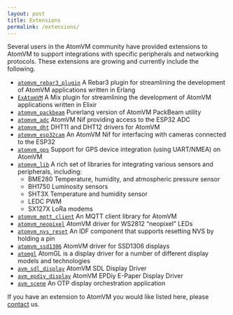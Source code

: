 ```yaml
---
layout: post
title: Extensions
permalink: /extensions/
---
```


Several users in the AtomVM community have provided extensions to AtomVM to support integrations with specific peripherals and networking protocols.  These extensions are growing and currently include the following.

* [`atomvm_rebar3_plugin`](https://github.com/atomvm/atomvm_rebar3_plugin) A Rebar3 plugin for streamlining the development of AtomVM applications written in Erlang
* [`ExAtomVM`](https://github.com/atomvm/ExAtomVM) A Mix plugin for streamlining the development of AtomVM applications written in Elixir
* [`atomvm_packbeam`](https://github.com/atomvm/atomvm_packbeam) Purerlang version of AtomVM PackBeam utility
* [`atomvm_adc`](https://github.com/atomvm/atomvm_adc) AtomVM Nif providing access to the ESP32 ADC
* [`atomvm_dht`](https://github.com/atomvm/atomvm_dht) DHT11 and DHT12 drivers for AtomVM
* [`atomvm_esp32cam`](https://github.com/atomvm/atomvm_esp32cam) An AtomVM Nif for interfacing with cameras connected to the ESP32
* [`atomvm_gps`](https://github.com/atomvm/atomvm_gps) Support for GPS device integration (using UART/NMEA) on AtomVM
* [`atomvm_lib`](https://github.com/atomvm/atomvm_lib) A rich set of libraries for integrating various sensors and peripherals, including:
    * BME280 Temperature, humidity, and atmospheric pressure sensor
    * BH1750 Luminosity sensors
    * SHT3X Temperature and humidity sensor
    * LEDC PWM
    * SX127X LoRa modems
* [`atomvm_mqtt_client`](https://github.com/atomvm/atomvm_mqtt_client) An MQTT client library for AtomVM
* [`atomvm_neopixel`](https://github.com/atomvm/atomvm_neopixel) AtomVM driver for WS2812 “neopixel” LEDs
* [`atomvm_nvs_reset`](https://github.com/atomvm/atomvm_nvs_reset) An IDF component that supports resetting NVS by holding a pin
* [`atomvm_ssd1306`](https://github.com/atomvm/atomvm_ssd1306) AtomVM driver for SSD1306 displays
* [`atomgl`](https://github.com/atomvm/atomgl) AtomGL is a display driver for a number of different display models and technologies
* [`avm_sdl_display`](https://github.com/atomvm/avm_sdl_display) AtomVM SDL Display Driver
* [`avm_epdiy_display`](https://github.com/atomvm/avm_epdiy_display) AtomVM EPDiy E-Paper Display Driver
* [`avm_scene`](https://github.com/atomvm/avm_scene) An OTP display orchestration application

If you have an extension to AtomVM you would like listed here, please [contact](../contact) us.
